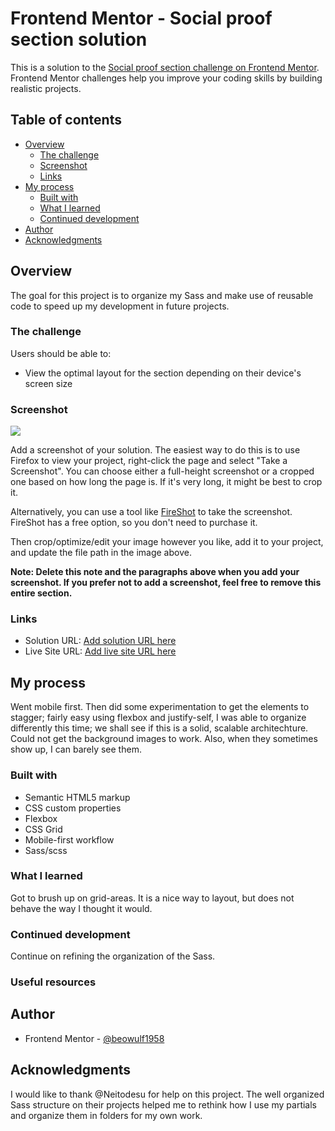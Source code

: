 # Frontend Mentor - Social proof section solution

This is a solution to the [Social proof section challenge on Frontend Mentor](https://www.frontendmentor.io/challenges/social-proof-section-6e0qTv_bA). Frontend Mentor challenges help you improve your coding skills by building realistic projects.

## Table of contents

- [Overview](#overview)
  - [The challenge](#the-challenge)
  - [Screenshot](#screenshot)
  - [Links](#links)
- [My process](#my-process)
  - [Built with](#built-with)
  - [What I learned](#what-i-learned)
  - [Continued development](#continued-development)
- [Author](#author)
- [Acknowledgments](#acknowledgments)

## Overview

The goal for this project is to organize my Sass and make use of reusable code to speed up my development in future projects.

### The challenge

Users should be able to:

- View the optimal layout for the section depending on their device's screen size

### Screenshot

![](./screenshot.jpg)

Add a screenshot of your solution. The easiest way to do this is to use Firefox to view your project, right-click the page and select "Take a Screenshot". You can choose either a full-height screenshot or a cropped one based on how long the page is. If it's very long, it might be best to crop it.

Alternatively, you can use a tool like [FireShot](https://getfireshot.com/) to take the screenshot. FireShot has a free option, so you don't need to purchase it.

Then crop/optimize/edit your image however you like, add it to your project, and update the file path in the image above.

**Note: Delete this note and the paragraphs above when you add your screenshot. If you prefer not to add a screenshot, feel free to remove this entire section.**

### Links

- Solution URL: [Add solution URL here](https://your-solution-url.com)
- Live Site URL: [Add live site URL here](https://your-live-site-url.com)

## My process

Went mobile first. Then did some experimentation to get the elements to stagger; fairly easy using flexbox and justify-self,
I was able to organize differently this time; we shall see if this is a solid, scalable architechture.
Could not get the background images to work. Also, when they sometimes show up, I can barely see them.

### Built with

- Semantic HTML5 markup
- CSS custom properties
- Flexbox
- CSS Grid
- Mobile-first workflow
- Sass/scss

### What I learned

Got to brush up on grid-areas. It is a nice way to layout, but does not behave the way I thought it would.

### Continued development

Continue on refining the organization of the Sass.

### Useful resources

## Author

- Frontend Mentor - [@beowulf1958](https://www.frontendmentor.io/profile/beowulf1958)

## Acknowledgments

I would like to thank @Neitodesu for help on this project. The well organized Sass structure on their projects helped me to rethink how I use my partials and organize them in folders for my own work.
